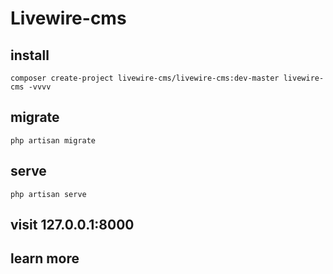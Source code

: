 # Livewire-cms


## install


```
composer create-project livewire-cms/livewire-cms:dev-master livewire-cms -vvvv 
```


## migrate

```
php artisan migrate
```


## serve

```
php artisan serve
````

## visit 127.0.0.1:8000


## learn more



